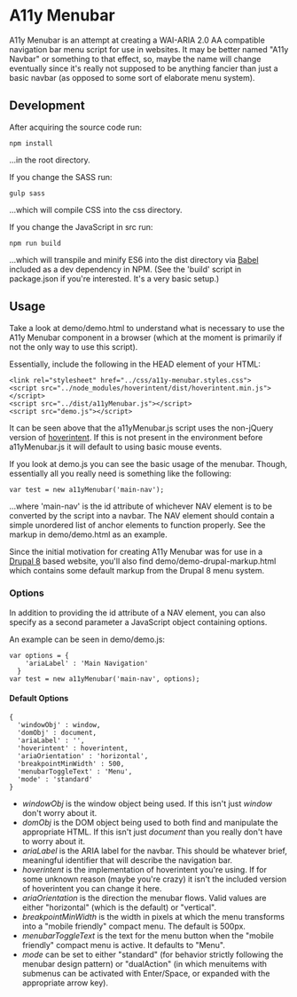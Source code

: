 # A11y Menubar

A11y Menubar is an attempt at creating a WAI-ARIA 2.0 AA compatible navigation bar menu script for use in websites. It may be better named "A11y Navbar" or something to that effect, so, maybe the name will change eventually since it's really not supposed to be anything fancier than just a basic navbar (as opposed to some sort of elaborate menu system).

## Development

After acquiring the source code run:

```
npm install
```

...in the root directory.

If you change the SASS run:

```
gulp sass
```

...which will compile CSS into the css directory.

If you change the JavaScript in src run:

```
npm run build
```

...which will transpile and minify ES6 into the dist directory via [Babel](https://babeljs.io/) included as a dev dependency in NPM. (See the 'build' script in package.json if you're interested. It's a very basic setup.)

## Usage

Take a look at demo/demo.html to understand what is necessary to use the A11y Menubar component in a browser (which at the moment is primarily if not the only way to use this script).

Essentially, include the following in the HEAD element of your HTML:

```
<link rel="stylesheet" href="../css/a11y-menubar.styles.css">
<script src="../node_modules/hoverintent/dist/hoverintent.min.js"></script>
<script src="../dist/a11yMenubar.js"></script>
<script src="demo.js"></script>
```

It can be seen above that the a11yMenubar.js script uses the non-jQuery version of [hoverintent](https://www.npmjs.com/package/hoverintent). If this is not present in the environment before a11yMenubar.js it will default to using basic mouse events.

If you look at demo.js you can see the basic usage of the menubar. Though, essentially all you really need is something like the following:

```
var test = new a11yMenubar('main-nav');
```

...where 'main-nav' is the id attribute of whichever NAV element is to be converted by the script into a navbar. The NAV element should contain a simple unordered list of anchor elements to function properly. See the markup in demo/demo.html as an example.

Since the initial motivation for creating A11y Menubar was for use in a [Drupal 8](https://drupal.org) based website, you'll also find demo/demo-drupal-markup.html which contains some default markup from the Drupal 8 menu system.

### Options

In addition to providing the id attribute of a NAV element, you can also specify as a second parameter a JavaScript object containing options.

An example can be seen in demo/demo.js:

```
var options = {
    'ariaLabel' : 'Main Navigation'
  }
var test = new a11yMenubar('main-nav', options);
```

#### Default Options

```
{
  'windowObj' : window,
  'domObj' : document,
  'ariaLabel' : '',
  'hoverintent' : hoverintent,
  'ariaOrientation' : 'horizontal',
  'breakpointMinWidth' : 500,
  'menubarToggleText' : 'Menu',
  'mode' : 'standard'
}
```

* *windowObj* is the window object being used. If this isn't just *window* don't worry about it.
* *domObj* is the DOM object being used to both find and manipulate the appropriate HTML. If this isn't just *document* than you really don't have to worry about it.
* *ariaLabel* is the ARIA label for the navbar. This should be whatever brief, meaningful identifier that will describe the navigation bar.
* *hoverintent* is the implementation of hoverintent you're using. If for some unknown reason (maybe you're crazy) it isn't the included version of hoverintent you can change it here.
* *ariaOrientation* is the direction the menubar flows. Valid values are either "horizontal" (which is the default) or "vertical".
* *breakpointMinWidth* is the width in pixels at which the menu transforms into a "mobile friendly" compact menu. The default is 500px.
* *menubarToggleText* is the text for the menu button when the "mobile friendly" compact menu is active. It defaults to "Menu".
* *mode* can be set to either "standard" (for behavior strictly following the menubar design pattern) or "dualAction" (in which menuitems with submenus can be activated with Enter/Space, or expanded with the appropriate arrow key).

 